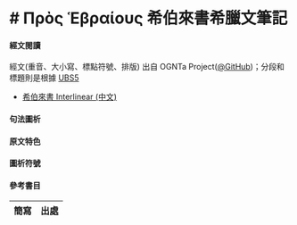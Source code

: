 

# # Πρὸς Ἑβραίους 希伯來書希臘文筆記

#### 經文閱讀

經文(重音、大小寫、標點符號、排版) 出自 OGNTa Project([@GitHub](https://github.com/Andley/OGNTa))；分段和標題則是根據 [UBS5](https://www.die-bibel.de/en/bible/UBS5/HEB.1/)

- [希伯來書 Interlinear (中文) ](Hebrews-Interlinear.md)

#### 句法圖析





#### 原文特色


#### 圖析符號


#### 參考書目
 簡寫 | 出處
 :-:| -- 

